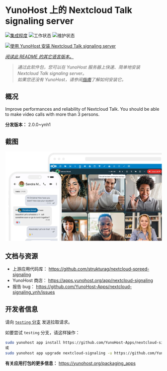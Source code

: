 <!--
注意：此 README 由 <https://github.com/YunoHost/apps/tree/master/tools/readme_generator> 自动生成
请勿手动编辑。
-->

# YunoHost 上的 Nextcloud Talk signaling server

[![集成程度](https://dash.yunohost.org/integration/nextcloud-signaling.svg)](https://ci-apps.yunohost.org/ci/apps/nextcloud-signaling/) ![工作状态](https://ci-apps.yunohost.org/ci/badges/nextcloud-signaling.status.svg) ![维护状态](https://ci-apps.yunohost.org/ci/badges/nextcloud-signaling.maintain.svg)

[![使用 YunoHost 安装 Nextcloud Talk signaling server](https://install-app.yunohost.org/install-with-yunohost.svg)](https://install-app.yunohost.org/?app=nextcloud-signaling)

*[阅读此 README 的其它语言版本。](./ALL_README.md)*

> *通过此软件包，您可以在 YunoHost 服务器上快速、简单地安装 Nextcloud Talk signaling server。*  
> *如果您还没有 YunoHost，请参阅[指南](https://yunohost.org/install)了解如何安装它。*

## 概况

Improve performances and reliability of Nextcloud Talk. You should be able to make video calls with more than 3 persons.


**分发版本：** 2.0.0~ynh1

## 截图

![Nextcloud Talk signaling server 的截图](./doc/screenshots/nextcloud-hub7-talk-preview.webp)

## 文档与资源

- 上游应用代码库： <https://github.com/strukturag/nextcloud-spreed-signaling>
- YunoHost 商店： <https://apps.yunohost.org/app/nextcloud-signaling>
- 报告 bug： <https://github.com/YunoHost-Apps/nextcloud-signaling_ynh/issues>

## 开发者信息

请向 [`testing` 分支](https://github.com/YunoHost-Apps/nextcloud-signaling_ynh/tree/testing) 发送拉取请求。

如要尝试 `testing` 分支，请这样操作：

```bash
sudo yunohost app install https://github.com/YunoHost-Apps/nextcloud-signaling_ynh/tree/testing --debug
或
sudo yunohost app upgrade nextcloud-signaling -u https://github.com/YunoHost-Apps/nextcloud-signaling_ynh/tree/testing --debug
```

**有关应用打包的更多信息：** <https://yunohost.org/packaging_apps>
